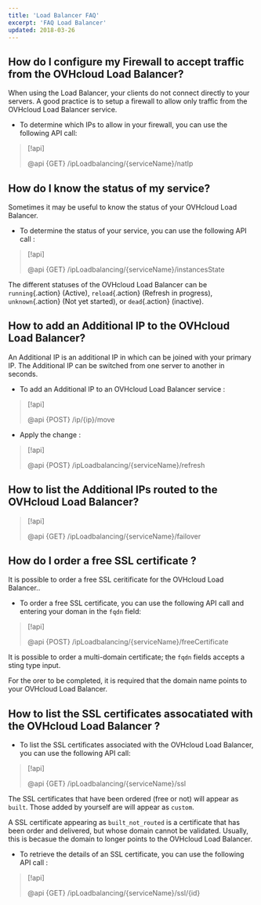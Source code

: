 ```yaml
---
title: 'Load Balancer FAQ'
excerpt: 'FAQ Load Balancer'
updated: 2018-03-26
---
```


## How do I configure my Firewall to accept traffic from the OVHcloud Load Balancer?
When using the Load Balancer, your clients do not connect directly to your servers. A good practice is to setup a firewall to allow only traffic from the OVHcloud Load Balancer service.

- To determine which IPs to allow in your firewall, you can use the following API call:

> [!api]
>
> @api {GET} /ipLoadbalancing/{serviceName}/natIp
> 

## How do I know the status of my service?
Sometimes it may be useful to know the status of your OVHcloud Load Balancer.

- To determine the status of your service, you can use the following API call :

> [!api]
>
> @api {GET} /ipLoadbalancing/{serviceName}/instancesState
> 

The different statuses of the OVHcloud Load Balancer can be `running`{.action} (Active), `reload`{.action} (Refresh in progress), `unknown`{.action} (Not yet started), or `dead`{.action} (inactive).

## How to add an Additional IP to the OVHcloud Load Balancer?
An Additional IP is an additional IP in which can be joined with your primary IP. The Additional IP can be switched from one server to another in seconds.

- To add an Additional IP to an OVHcloud Load Balancer service :

> [!api]
>
> @api {POST} /ip/{ip}/move
> 

- Apply the change :

> [!api]
>
> @api {POST} /ipLoadbalancing/{serviceName}/refresh
> 

## How to list the Additional IPs routed to the OVHcloud Load Balancer?

> [!api]
>
> @api {GET} /ipLoadbalancing/{serviceName}/failover
> 

## How do I order a free SSL certificate ?
It is possible to order a free SSL ceritificate for the OVHcloud Load Balancer..

- To order a free SSL certificate, you can use the following API call and entering your doman in the `fqdn` field:

> [!api]
>
> @api {POST} /ipLoadbalancing/{serviceName}/freeCertificate
> 

It is possible to order a multi-domain certificate; the `fqdn` fields accepts a sting type input.

For the orer to be completed, it is required that the domain name points to your OVHcloud Load Balancer.

## How to list the SSL certificates assocatiated with the OVHcloud Load Balancer ?

- To list the SSL certificates associated with the OVHcloud Load Balancer, you can use the following API call:

> [!api]
>
> @api {GET} /ipLoadbalancing/{serviceName}/ssl
>

The SSL certificates that have been ordered (free or not) will appear as `built`. Those added by yourself are will appear as `custom`.

A SSL certificate appearing as `built_not_routed` is a certificate that has been order and delivered, but whose domain cannot be validated. Usually, this is becasue the domain to longer points to the OVHcloud Load Balancer.

- To retrieve the details of an SSL certificate, you can use the following API call :

> [!api]
>
> @api {GET} /ipLoadbalancing/{serviceName}/ssl/{id}
>

